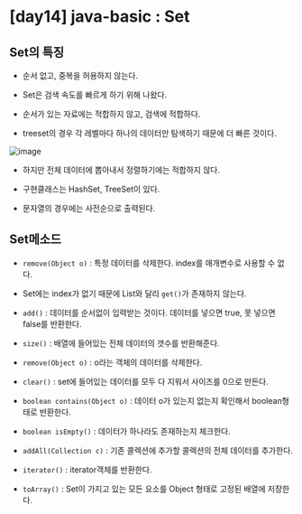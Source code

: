 # [day14] java-basic : Set

## Set의 특징

- 순서 없고, 중복을 허용하지 않는다.

- Set은 검색 속도를 빠르게 하기 위해 나왔다. 

- 순서가 있는 자료에는 적합하지 않고, 검색에 적합하다.

- treeset의 경우 각 레벨마다 하나의 데이터만 탐색하기 때문에 더 빠른 것이다. 

![image](https://user-images.githubusercontent.com/77392444/112424777-5d8c4d80-8d78-11eb-901e-d377b808089c.png)

- 하지만 전체 데이터에 뽑아내서 정렬하기에는 적합하지 않다.

- 구현클래스는 HashSet, TreeSet이 있다.

- 문자열의 경우에는 사전순으로 출력된다.



## Set메소드

- `remove(Object o)` : 특정 데이터를 삭제한다. index를 매개변수로 사용할 수 없다. 

- Set에는 index가 없기 때문에 List와 달리 `get()`가 존재하지 않는다.

- `add()` : 데이터를 순서없이 입력받는 것이다. 데이터를 넣으면 true, 못 넣으면 false를 반환한다. 

- `size()` : 배열에 들어있는 전체 데이터의 갯수를 반환해준다. 

- `remove(Object o)` : o라는 객체의 데이터를 삭제한다.

- `clear()` : set에 들어있는 데이터를 모두 다 지워서 사이즈를 0으로 만든다. 

- `boolean contains(Object o)` : 데이터 o가 있는지 없는지 확인해서 boolean형태로 반환한다.

- `boolean isEmpty()` : 데이터가 하나라도 존재하는지 체크한다. 

- `addAll(Collection c)` : 기존 콜렉션에 추가할 콜렉션의 전체 데이터를 추가한다. 

- `iterator()` : iterator객체를 반환한다. 

- `toArray()` : Set이 가지고 있는 모든 요소를 Object 형태로 고정된 배열에 저장한다.
